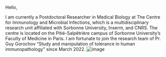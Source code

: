 Hello,

I am currently a Postdoctoral Researcher in Medical Biology at The Centre for Immunology and Microbial Infections, which is a multidisciplinary research unit affiliated with Sorbonne University, Inserm, and CNRS. The centre is located on the Pitié-Salpêtrière campus of Sorbonne University’s Faculty of Medicine in Paris. I am fortunate to join the research team of Pr. Guy Gorochov “Study and manipulation of tolerance in human immunopathology” since March 2022.
![image](https://github.com/user-attachments/assets/d78650f3-d2e7-4a58-a82c-68a63285ab4d)
